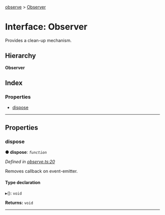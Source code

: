 [observe](../README.md) > [Observer](../interfaces/observer.md)

# Interface: Observer

Provides a clean-up mechanism.

## Hierarchy

**Observer**

## Index

### Properties

* [dispose](observer.md#dispose)

---

## Properties

<a id="dispose"></a>

###  dispose

**● dispose**: *`function`*

*Defined in [observe.ts:20](https://github.com/strong-roots-capital/observe/blob/94e4e89/src/observe.ts#L20)*

Removes callback on event-emitter.

#### Type declaration
▸(): `void`

**Returns:** `void`

___

